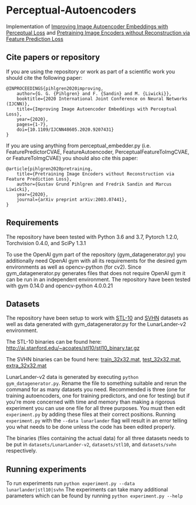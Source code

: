# Perceptual-Autoencoders
Implementation of [Improving Image Autoencoder Embeddings with Perceptual Loss](https://arxiv.org/abs/2001.03444) and [Pretraining Image Encoders without Reconstruction via Feature Prediction Loss](https://arxiv.org/abs/2003.07441)

## Cite papers or repository

If you are using the repository or work as part of a scientific work you should cite the following paper:
```
@INPROCEEDINGS{pihlgren2020improving,
    author={G. G. {Pihlgren} and F. {Sandin} and M. {Liwicki}},
    booktitle={2020 International Joint Conference on Neural Networks (IJCNN)}, 
    title={Improving Image Autoencoder Embeddings with Perceptual Loss}, 
    year={2020},
    pages={1-7},
    doi={10.1109/IJCNN48605.2020.9207431}
}
```

If you are using anything from perceptual_embedder.py (i.e. FeaturePredictorCVAE, FeatureAutoencoder, PerceptualFeatureToImgCVAE, or FeatureToImgCVAE) you should also cite this paper:
```
@article{pihlgren2020pretraining,
    title={Pretraining Image Encoders without Reconstruction via Feature Prediction Loss},
    author={Gustav Grund Pihlgren and Fredrik Sandin and Marcus Liwicki},
    year={2020},
    journal={arXiv preprint arXiv:2003.07441},
}
```


## Requirements
The repository have been tested with Python 3.6 and 3.7, Pytorch 1.2.0, Torchvision 0.4.0, and SciPy 1.3.1

To use the OpenAI gym part of the repository (gym_datagenerator.py) you additionally need OpenAI gym with all its requirements for the desired gym environments as well as opencv-python (for cv2).
Since gym_datagenerator.py generates files that does not require OpenAI gym it can be run in an independent environment.
The repository have been tested with gym 0.14.0 and opencv-python 4.0.0.21

## Datasets
The repository have been setup to work with [STL-10](http://ai.stanford.edu/~acoates/stl10/) and [SVHN](http://ufldl.stanford.edu/housenumbers/) datasets as well as data generated with gym_datagenerator.py for the LunarLander-v2 environment.

The STL-10 binaries can be found here: http://ai.stanford.edu/~acoates/stl10/stl10_binary.tar.gz

The SVHN binaries can be found here: [train_32x32.mat](http://ufldl.stanford.edu/housenumbers/train_32x32.mat), [test_32x32.mat](http://ufldl.stanford.edu/housenumbers/test_32x32.mat), [extra_32x32.mat](http://ufldl.stanford.edu/housenumbers/extra_32x32.mat)

LunarLander-v2 data is generated by executing `python gym_datagenerator.py`. Rename the file to something suitable and rerun the command for as many datasets you need. Recommended is three (one for training autoencoders, one for training predictors, and one for testing) but if you're more concerned with time and memory than making a rigorous experiment you can use one file for all three purposes. You must then edit `experiment.py` by adding these files at their correct positions. Running `experiment.py` with the `--data lunarlander` flag will result in an error telling you what needs to be done unless the code has been edited properly.

The binaries (files containing the actual data) for all three datasets needs to be put in `datasets/LunarLander-v2`, `datasets/stl10`, and `datasets/svhn` respectively.

## Running experiments
To run experiments run `python experiment.py --data lunarlander|stl10|svhn`
The experiments can take many additional parameters which can be found by running `python experiment.py --help`
